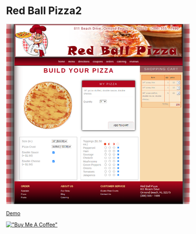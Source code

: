 # Red Ball Pizza2

[![Red](assets/redballpizza2.png)](https://hesbon-osoro.github.io/Red-Ball-Pizza2)

[Demo](https://hesbon-osoro.github.io/Red-Ball-Pizza2)

[!["Buy Me A Coffee"](https://www.buymeacoffee.com/assets/img/custom_images/orange_img.png)](https://www.buymeacoffee.com/wazimu)
